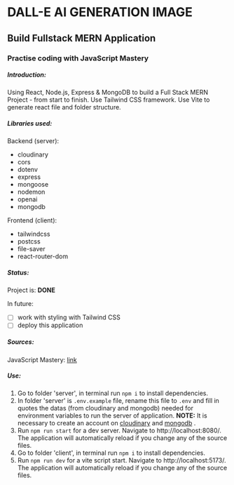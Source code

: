 # DALL-E AI GENERATION IMAGE
## Build Fullstack MERN Application
### Practise coding with JavaScript Mastery

##### Introduction:
Using React, Node.js, Express & MongoDB to build a Full Stack MERN Project - from start to finish. Use Tailwind CSS framework. Use Vite to generate react file and folder structure.

##### Libraries used:
Backend (server):
* cloudinary
* cors
* dotenv
* express
* mongoose
* nodemon
* openai
* mongodb

Frontend (client):
* tailwindcss
* postcss
* file-saver
* react-router-dom

##### Status:
Project is: **DONE**

In future:
- [ ] work with styling with Tailwind CSS
- [ ] deploy this application

##### Sources:
JavaScript Mastery: [link](https://www.youtube.com/watch?v=EyIvuigqDoA&ab_channel=JavaScriptMastery)

##### Use:
1. Go to folder 'server', in terminal run ```npm i``` to install dependencies.
2. In folder 'server' is ```.env.example``` file, rename this file to ```.env```  and fill in quotes the datas (from cloudinary and mongodb) needed for environment variables to run the server of application.
**NOTE:** It is necessary to create an account on [cloudinary](https://cloudinary.com/) and [mongodb](https://www.mongodb.com/) .
3. Run ```npm run start``` for a dev server. Navigate to http://localhost:8080/. The application will automatically reload if you change any of the source files.
4. Go to folder 'client', in terminal run ```npm i``` to install dependencies.
5. Run ```npm run dev``` for a vite script start. Navigate to http://localhost:5173/. The application will automatically reload if you change any of the source files.